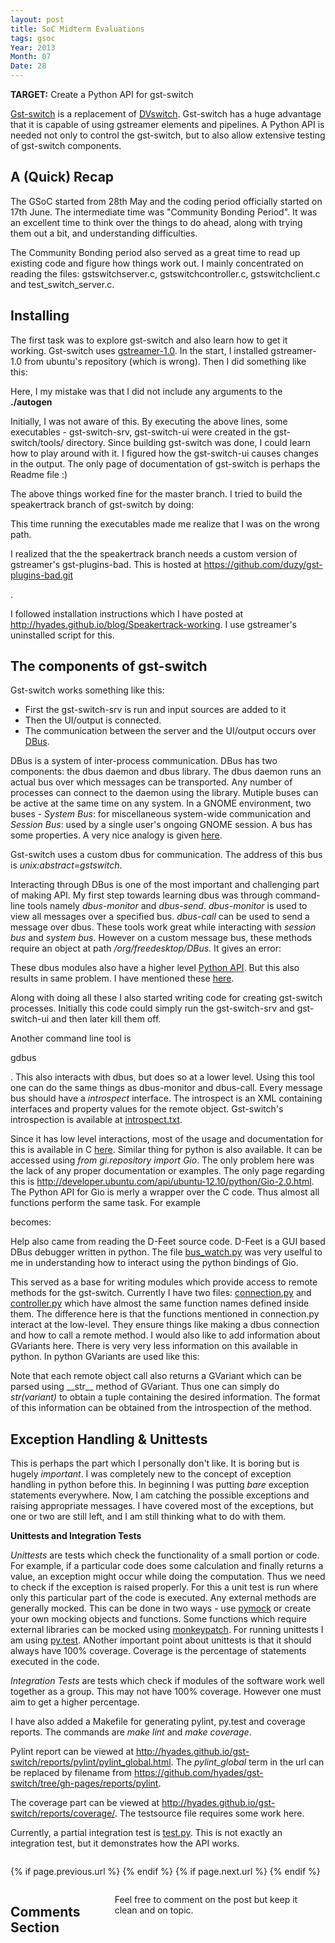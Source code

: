 ```yaml
---
layout: post
title: SoC Midterm Evaluations
tags: gsoc
Year: 2013
Month: 07
Date: 28
---
```


<p>
	<b>TARGET:</b> Create a Python API for gst-switch
</p>
<p>
	<a href="https://github.com/hyades/gst-switch">Gst-switch</a> is a replacement of <a href="http://dvswitch.alioth.debian.org/wiki/">DVswitch</a>. Gst-switch has a huge advantage that it is capable of using gstreamer elements and pipelines. A Python API is needed not only to control the gst-switch, but to also allow extensive testing of gst-switch components.
</p>


<h2>A (Quick) Recap</h2>



<p>
	The GSoC started from 28th May and the coding period officially started on 17th June. The intermediate time was "Community Bonding Period". It was an excellent time to think over the things to do ahead, along with trying them out a bit, and understanding difficulties.
</p>
<p>
	The Community Bonding period also served as a great time to read up existing code and figure how things work out. I mainly concentrated on reading the files: gstswitchserver.c, gstswitchcontroller.c, gstswitchclient.c and test_switch_server.c. 
</p>


<h2>Installing</h2>



<p>
	  The first task was to explore gst-switch and also learn how to get it working. Gst-switch uses <a href="http://gstreamer.freedesktop.org/">gstreamer-1.0</a>. In the start, I installed gstreamer-1.0 from ubuntu's repository (which is wrong). Then I did something like this:
</p>
<p><script src="https://gist.github.com/hyades/6105352.js"></script></p>
<p>
	Here, I my mistake was that I did not include any arguments to the <b>./autogen</b>
</p>
<p>
	Initially, I was not aware of this. By executing the above lines, some executables - gst-switch-srv, gst-switch-ui were created in the gst-switch/tools/ directory. 
	Since building gst-switch was done, I could learn how to play around with it. I figured how the gst-switch-ui causes changes in the output. The only page of documentation of gst-switch is perhaps the Readme file :)
</p>
<p>The above things worked fine for the master branch. I tried to build the speakertrack branch of gst-switch by doing:</p>
<p><script src="https://gist.github.com/hyades/6105669.js"></script></p>
<p>This time running the executables made me realize that I was on the wrong path.</p>
<p>I realized that the the speakertrack branch needs a custom version of gstreamer's gst-plugins-bad. This is hosted at <a href="https://github.com/duzy/gst-plugins-bad.git">https://github.com/duzy/gst-plugins-bad.git</a></p>.
<p>I followed installation instructions which I have posted at <a href="http://hyades.github.io/blog/Speakertrack-working">http://hyades.github.io/blog/Speakertrack-working</a>. I use gstreamer's uninstalled script for this.
</p>


<h2>The components of gst-switch</h2>
<p>
	Gst-switch works something like this:
	<ul>
		<li>First the gst-switch-srv is run and input sources are added to it</li>
		<li>Then the UI/output is connected.</li>
		<li>The communication between the server and the UI/output occurs over <a href="http://www.freedesktop.org/wiki/Software/dbus/">DBus</a>.</li>
	</ul>
</p>

<p>DBus is a system of inter-process communication. DBus has two components: the dbus daemon and dbus library. The dbus daemon runs an actual bus over which messages can be transported. Any number of processes can connect to the daemon using the library. Mutiple buses can be active at the same time on any system. In a GNOME environment, two buses - <i>System Bus</i>: for 	 miscellaneous system-wide communication and <i>Session Bus</i>: used by a single user's ongoing GNOME session. A bus has some properties. A very nice analogy is given <a href="http://www.freedesktop.org/wiki/Software/DBusAnalogy">here</a>.</p>

<p>Gst-switch uses a custom dbus for communication. The address of this bus is <i>unix:abstract=gstswitch</i>.</p>

<p>
	Interacting through DBus is one of the most important and challenging part of making API. My first step towards learning dbus was through command-line tools namely <i>dbus-monitor</i> and <i>dbus-send</i>. <i>dbus-monitor</i> is used to view all messages over a specified bus. <i>dbus-call</i> can be used to send a message over dbus. These tools work great while interacting with <i>session bus</i> and <i>system bus</i>. However on a custom message bus, these methods require an object at path <i>/org/freedesktop/DBus</i>. It gives an error:
</p>
<p><script src="https://gist.github.com/hyades/6106323.js"></script></p>
<p>These dbus modules also have a higher level <a href="http://dbus.freedesktop.org/doc/dbus-python/">Python API</a>. But this also results in same problem. I have mentioned these <a href="http://hyades.github.io/blog/Experiments-with-dbus/">here</a>.</p>
<p>
	Along with doing all these I also started writing code for creating gst-switch processes. Initially this code could simply run the gst-switch-srv and gst-switch-ui and then later kill them off.
</p>
<p>
	Another command line tool is <p>gdbus</p>. This also interacts with dbus, but does so at a lower level. Using this tool one can do the same things as dbus-monitor and dbus-call. Every message bus should have a <i>introspect</i> interface. The introspect is an XML containing interfaces and property values for the remote object. Gst-switch's introspection is available at <a href="https://github.com/hyades/gst-switch/blob/python-api/python-api/test/introspect.txt">introspect.txt</a>.
</p>
<p><script src="https://gist.github.com/hyades/6106616.js"></script></p>
<p>
	 Since it has low level interactions, most of the usage and documentation for this is available in C <a href="https://developer.gnome.org/glibmm/stable/group__DBus.html">here</a>. Similar thing for python is also available. It can be accessed using <i>from gi.repository import Gio</i>. The only problem here was the lack of any proper documentation or examples. The only page regarding this is <a href="http://developer.ubuntu.com/api/ubuntu-12.10/python/Gio-2.0.html">http://developer.ubuntu.com/api/ubuntu-12.10/python/Gio-2.0.html</a>. The Python API for Gio is merly a wrapper over the C code. Thus almost all functions perform the same task. For example
</p>
<p><script src="https://gist.github.com/hyades/6107208.js"></script></p>
<p>becomes:</p>
<p><script src="https://gist.github.com/hyades/6107229.js"></script></p>
<p>
	Help also came from reading the D-Feet source code. D-Feet is a GUI based DBus debugger written in python. The file <a href="https://git.gnome.org/browse/d-feet/tree/src/dfeet/bus_watch.py">bus_watch.py</a> was very uselful to me in understanding how to interact using the python bindings of Gio.
</p>
<p>
	This served as a base for writing modules which provide access to remote methods for the gst-switch. Currently I have two files: <a href="https://github.com/hyades/gst-switch/blob/python-api/python-api/gstswitch/connection.py">connection.py</a> and <a href="https://github.com/hyades/gst-switch/blob/python-api/python-api/gstswitch/controller.py">controller.py</a> which have almost the same function names defined inside them. The difference here is that the functions mentioned in connection.py interact at the low-level. They ensure things like making a dbus connection and how to call a remote method. I would also like to add information about GVariants here. There is very very less information on this available in python. In python GVariants are used like this:
</p>
<p><script src="https://gist.github.com/hyades/6107403.js"></script></p>
<p>Note that each remote object call also returns a GVariant which can be parsed using __str__ method of GVariant. Thus one can simply do <i>str(variant)</i> to obtain a tuple containing the desired information. The format of this information can be obtained from the introspection of the method.</p>



<h2>Exception Handling & Unittests</h2>



<p>
	This is perhaps the part which I personally don't like. It is boring but is hugely <i>important</i>. I was completely new to the concept of exception handling in python before this. In beginning I was putting <i>bare</i> exception statements everywhere. Now, I am catching the possible exceptions and raising appropriate messages. I have covered most of the exceptions, but one or two are still left, and I am still thinking what to do with them.
</p>
<p>
	<b>Unittests and Integration Tests</b>
</p>
<p>
	<i>Unittests</i> are tests which check the functionality of a small portion or code. For example, if a particular code does some calculation and finally returns a value, an exception might occur while doing the computation. Thus we need to check if the exception is raised properly. For this a unit test is run where only this particular part of the code is executed. Any external methods are generally mocked. This can be done in two ways - use <a href="https://pypi.python.org/pypi/pymock">pymock</a> or create your own mocking objects and functions. Some functions which require external libraries can be mocked using <a href="http://pytest.org/latest/monkeypatch.html">monkeypatch</a>. For running unittests I am using <a href="http://pytest.org/latest/">py.test</a>. ANother important point about unittests is that it should always have 100% coverage. Coverage is the percentage of statements executed in the code. 
</p>
<p>
	<i>Integration Tests</i> are tests which check if modules of the software work well together as a group. This may not have 100% coverage. However one must aim to get a higher percentage.
</p>
<p>I have also added a Makefile for generating pylint, py.test and coverage reports. The commands are <i>make lint</i> and <i>make coverage</i>.</p>
<p>Pylint report can be viewed at <a href="http://hyades.github.io/gst-switch/reports/pylint/pylint_global.html">http://hyades.github.io/gst-switch/reports/pylint/pylint_global.html</a>. The <i>pylint_global</i> term in the url can be replaced by filename from <a href="https://github.com/hyades/gst-switch/tree/gh-pages/reports/pylint">https://github.com/hyades/gst-switch/tree/gh-pages/reports/pylint</a>.</p>
<p>The coverage part can be viewed at <a href="http://hyades.github.io/gst-switch/reports/coverage/">http://hyades.github.io/gst-switch/reports/coverage/</a>. The testsource file requires some work here.</p>
<p>Currently, a partial integration test is <a href="https://github.com/hyades/gst-switch/blob/python-api/python-api/test.py">test.py</a>. This is not exactly an integration test, but it demonstrates how the API works.</p>


<div class="row">	
	<div class="span9 column">
			<p class="pull-right">{% if page.previous.url %} <a href="{{page.previous.url}}" title="Previous Post: {{page.previous.title}}"><i class="icon-chevron-left"></i></a> 	{% endif %}   {% if page.next.url %} 	<a href="{{page.next.url}}" title="Next Post: {{page.next.title}}"><i class="icon-chevron-right"></i></a> 	{% endif %} </p>  
	</div>

</div>

<div class="row">
    <div class="span9 columns">    
		<h2>Comments Section</h2>
	    <p>Feel free to comment on the post but keep it clean and on topic.</p>	
		<div id="disqus_thread"></div>
		<script type="text/javascript">
			/* * * CONFIGURATION VARIABLES: EDIT BEFORE PASTING INTO YOUR WEBPAGE * * */
			var disqus_shortname = 'aayushahuja'; // required: replace example with your forum shortname
			
			
			/* * * DON'T EDIT BELOW THIS LINE * * */
			(function() {
				var dsq = document.createElement('script'); dsq.type = 'text/javascript'; dsq.async = true;
				dsq.src = 'http://' + disqus_shortname + '.disqus.com/embed.js';
				(document.getElementsByTagName('head')[0] || document.getElementsByTagName('body')[0]).appendChild(dsq);
			})();
		</script>
		<noscript>Please enable JavaScript to view the <a href="http://disqus.com/?ref_noscript">comments powered by Disqus.</a></noscript>
		<a href="http://disqus.com" class="dsq-brlink">blog comments powered by <span class="logo-disqus">Disqus</span></a>
	</div>
</div>

<!-- Twitter -->
<script>!function(d,s,id){var js,fjs=d.getElementsByTagName(s)[0];if(!d.getElementById(id)){js=d.createElement(s);js.id=id;js.src="//platform.twitter.com/widgets.js";fjs.parentNode.insertBefore(js,fjs);}}(document,"script","twitter-wjs");</script>

<!-- Google + -->
<script type="text/javascript">
  (function() {
    var po = document.createElement('script'); po.type = 'text/javascript'; po.async = true;
    po.src = 'https://apis.google.com/js/plusone.js';
    var s = document.getElementsByTagName('script')[0]; s.parentNode.insertBefore(po, s);
  })();
</script>
<!-- Written by hyades -->

